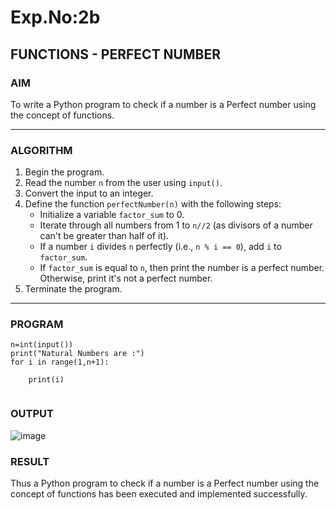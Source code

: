 # Exp.No:2b  
## FUNCTIONS - PERFECT NUMBER

### AIM  
To write a Python program to check if a number is a Perfect number using the concept of functions.

---

### ALGORITHM

1. Begin the program.  
2. Read the number `n` from the user using `input()`.  
3. Convert the input to an integer.  
4. Define the function `perfectNumber(n)` with the following steps:  
    - Initialize a variable `factor_sum` to 0.  
    - Iterate through all numbers from 1 to `n//2` (as divisors of a number can't be greater than half of it).  
    - If a number `i` divides `n` perfectly (i.e., `n % i == 0`), add `i` to `factor_sum`.  
    - If `factor_sum` is equal to `n`, then print the number is a perfect number. Otherwise, print it's not a perfect number.  
5. Terminate the program.

---

### PROGRAM
```
n=int(input())
print("Natural Numbers are :")
for i in range(1,n+1):
   
    print(i)


```
### OUTPUT
![image](https://github.com/user-attachments/assets/c5c8c87f-a0a5-4040-bc70-f236bf8ea15f)

### RESULT
Thus a Python program to check if a number is a Perfect number using the concept of functions has been executed and implemented successfully.
